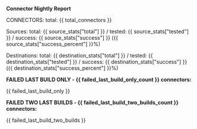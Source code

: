 **Connector Nightly Report**

CONNECTORS:   total: {{ total_connectors }}

Sources:      total: {{ source_stats["total"] }} / tested: {{ source_stats["tested"] }} / success: {{ source_stats["success"] }} ({{ source_stats["success_percent"] }}%)

Destinations: total: {{ destination_stats["total"] }} / tested: {{ destination_stats["tested"] }} / success: {{ destination_stats["success"] }} ({{ destination_stats["success_percent"] }}%)

**FAILED LAST BUILD ONLY  - {{ failed_last_build_only_count }} connectors:**

{{ failed_last_build_only }}


**FAILED TWO LAST BUILDS - {{ failed_last_build_two_builds_count }} connectors:**

{{ failed_last_build_two_builds }}
